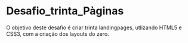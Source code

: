 # Desafio_trinta_Pàginas

O objetivo deste desafio é criar trinta landingpages, utlizando HTML5 e CSS3, com a criação dos layouts do zero.
